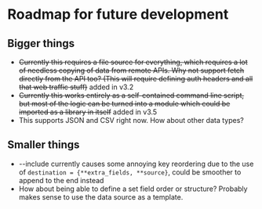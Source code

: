 # Roadmap for future development

## Bigger things

* ~~Currently this requires a file source for everything, which requires a lot of needless copying of data from remote APIs. Why not support fetch directly from the API too? (This will require defining auth headers and all that web traffic stuff)~~ added in v3.2
* ~~Currently this works entirely as a self-contained command line script, but most of the logic can be turned into a module which could be imported as a library in itself~~ added in v3.5
* This supports JSON and CSV right now. How about other data types?

## Smaller things

* --include currently causes some annoying key reordering due to the use of `destination = {**extra_fields, **source}`, could be smoother to append to the end instead
* How about being able to define a set field order or structure? Probably makes sense to use the data source as a template.
